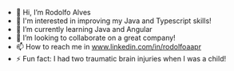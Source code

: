 - 👋 Hi, I’m Rodolfo Alves
- 👀 I'm interested in improving my Java and Typescript skills!
- 🌱 I’m currently learning Java and Angular
- 💞️ I’m looking to collaborate on a great company!
- 📫 How to reach me in www.linkedin.com/in/rodolfoaapr
- ⚡ Fun fact: I had two traumatic brain injuries when I was a child!

<!---
RodolfoAAPR/RodolfoAAPR is a ✨ special ✨ repository because its `README.md` (this file) appears on your GitHub profile.
You can click the Preview link to take a look at your changes.
--->

